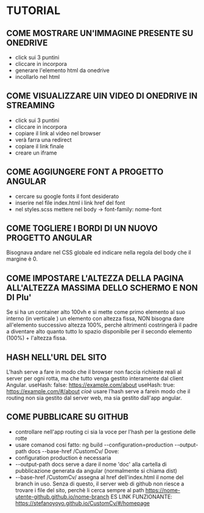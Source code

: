 # TUTORIAL 

## COME MOSTRARE UN'IMMAGINE PRESENTE SU ONEDRIVE 
- click sui 3 puntini 
- cliccare in incorpora 
- generare l'elemento html da onedrive
- incollarlo nel html

## COME VISUALIZZARE UIN VIDEO DI ONEDRIVE IN STREAMING
- click sui 3 puntini 
- cliccare in incorpora 
- copiare il link al video nel browser
- verà farra una redirect
- copiare il link finale 
- creare un iframe

## COME AGGIUNGERE FONT A PROGETTO ANGULAR 
- cercare su google fonts il font desiderato 
- inserire nel file index.html i link href del font 
- nel styles.scss mettere nel body -> font-family: nome-font

## COME TOGLIERE I BORDI DI UN NUOVO PROGETTO ANGULAR 
Bisognava andare nel CSS globale ed indicare nella regola del body che il margine è 0. 

## COME IMPOSTARE L'ALTEZZA DELLA PAGINA ALL'ALTEZZA MASSIMA DELLO SCHERMO E NON DI PIu' 
Se si ha un container alto 100vh e si mette come primo elemento al suo interno (in verticale )
un elemento con altezza fissa, NON bisogna dare all'elemento successivo altezza 100%, perchè 
altrimenti costringerà il padre a diventare alto quanto tutto lo spazio disponibile per il secondo 
elemento (100%) + l'altezza fissa. 

## HASH NELL'URL DEL SITO 
L'hash serve a fare in modo che il browser non faccia richieste reali al server per ogni rotta, ma che tutto venga gestito interamente dal client Angular.
useHash: false: https://example.com/about
useHash: true: https://example.com/#/about
*cioè*
usare l’hash serve a farein modo che il routing non sia gestito dal server web, ma sia gestito dall'app angular. 

## COME PUBBLICARE SU GITHUB 
- controllare nell'app routing ci sia la voce per l'hash per la gestione delle rotte 
- usare comanod cosi fatto: ng build --configuration=production --output-path docs --base-href /CustomCv/ 
Dove: 
- configuration production è necessaria 
- --output-path docs serve a dare il nome 'doc' alla cartella di pubblicazione generata da angular (normalmente si chiama dist)
- --base-href /CustomCv/ assegna al href dell'index.html il nome del branch in uso. Senza di questo, il server web di github non riesce a trovare i file del sito, perchè li cerca sempre al path 
https://nome-utente-github.github.io/nome-branch
ES LINK FUNZIONANTE: https://stefanoyoyo.github.io/CustomCv/#/homepage


